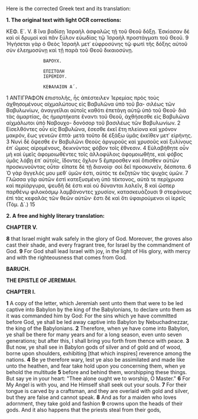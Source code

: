 Here is the corrected Greek text and its translation:

**1. The original text with light OCR corrections:**

ΚΕΦ. Ε΄. V.
8 ἵνα βαδίσῃ Ἰσραὴλ ἀσφαλῶς τῇ τοῦ Θεοῦ δόξῃ. Ἐσκίασαν δὲ καὶ
   οἱ δρυμοὶ καὶ πᾶν ξύλον εὐωδίας τῷ Ἰσραὴλ προστάγματι τοῦ Θεοῦ.
9 Ἠγήσεται γὰρ ὁ Θεὸς Ἰσραὴλ μετ᾿ εὐφροσύνης τῷ φωτὶ τῆς δόξης
   αὐτοῦ σὺν ἐλεημοσύνῃ καὶ τῇ παρὰ τοῦ Θεοῦ δικαιοσύνῃ.

                  ΒΑΡΟΥΧ.

                  ΕΠΙΣΤΟΛΗ
                  ΙΕΡΕΜΙΟΥ.

                  ΚΕΦΑΛΑΙΟΝ Α΄.

1 ΑΝΤΙΓΡΑΦΟΝ ἐπιστολῆς, ἧς ἀπέστειλεν Ἱερεμίας πρὸς
   τοὺς ἀχθησομένους αἰχμαλώτους εἰς Βαβυλῶνα ὑπὸ τοῦ βα-
   σιλέως τῶν Βαβυλωνίων, ἀναγγεῖλαι αὐτοῖς καθότι ἐπετάγη
   αὐτῷ ὑπὸ τοῦ Θεοῦ· διὰ τὰς ἁμαρτίας, ἃς ἡμαρτήκατε ἔναντι
   τοῦ Θεοῦ, ἀχθήσεσθε εἰς Βαβυλῶνα αἰχμάλωτοι ὑπὸ Ναβουχο-
   δονόσορ τοῦ βασιλέως τῶν Βαβυλωνίων.
2 Εἰσελθόντες οὖν εἰς Βαβυλῶνα, ἔσεσθε ἐκεῖ ἔτη πλείονα καὶ χρόνον
   μακρόν, ἕως γενεῶν ἑπτά· μετὰ τοῦτο δὲ ἐξάξω ὑμᾶς ἐκεῖθεν μετ᾿
   εἰρήνης.
3 Νυνὶ δὲ ὄψεσθε ἐν Βαβυλῶνι Θεοὺς ἀργυροῦς καὶ χρυσοῦς καὶ
   ξυλίνους ἐπ᾿ ὤμοις αἰρομένους, δεικνύντας φόβον τοῖς ἔθνεσιν.
4 Εὐλαβήθητε οὖν μὴ καὶ ὑμεῖς ἀφομοιωθέντες τοῖς ἀλλοφύλοις
   ἀφομοιωθῆτε, καὶ φόβος ὑμᾶς λάβῃ ἐπ᾿ αὐτοῖς, ἴδοντες ὄχλον
5  ἔμπροσθεν καὶ ὄπισθεν αὐτῶν προσκυνοῦντας οὗτα· εἴπατε δὲ τῇ
   διανοίᾳ· σοὶ δεῖ προσκυνεῖν, δέσποτα.
6 Ὁ γὰρ ἄγγελός μου μεθ᾿ ὑμῶν ἐστι, αὐτὸς τε ἐκζητῶν τὰς ψυχὰς
   ὑμῶν.
7 Γλῶσσα γὰρ αὐτῶν ἐστὶ κατεξυσμένη ὑπὸ τέκτονος, αὐτὰ τε
   περίχρυσα καὶ περίάργυρα, ψευδῆ δὲ ἐστι καὶ οὐ δύνανται λαλεῖν,
8  καὶ ὥσπερ παρθένῳ φιλοκόσμῳ λαμβάνοντες χρυσίον, κατασκευάζουσι
9  στεφάνους ἐπὶ τὰς κεφαλὰς τῶν θεῶν αὐτῶν· ἔστι δὲ καὶ ὅτι
   ὑφαιρούμενοι οἱ ἱερεῖς
                  (Τόμ. Δ΄.)                       15

**2. A free and highly literary translation:**

**CHAPTER V.**

**8** that Israel might walk safely in the glory of God. Moreover, the groves also cast their shade, and every fragrant tree, for Israel by the commandment of God.
**9** For God shall lead Israel with joy, in the light of His glory, with mercy and with the righteousness that comes from God.

**BARUCH.**

**THE EPISTLE OF JEREMIAH.**

**CHAPTER I.**

**1** A copy of the letter, which Jeremiah sent unto them that were to be led captive into Babylon by the king of the Babylonians, to declare unto them as it was commanded him by God: For the sins which ye have committed before God, ye shall be led away captive into Babylon by Nebuchadnezzar, the king of the Babylonians.
**2** Therefore, when ye have come into Babylon, ye shall be there for many years and for a long season, even unto seven generations; but after this, I shall bring you forth from thence with peace.
**3** But now, ye shall see in Babylon gods of silver and of gold and of wood, borne upon shoulders, exhibiting [that which inspires] reverence among the nations.
**4** Be ye therefore wary, lest ye also be assimilated and made like unto the heathen, and fear take hold upon you concerning them, when ye behold the multitude
**5** before and behind them, worshipping these things. But say ye in your heart: "Thee alone ought we to worship, O Master."
**6** For My Angel is with you, and He Himself shall seek out your souls.
**7** For their tongue is carved by a craftsman, and they are overlaid with gold and silver, but they are false and cannot speak.
**8** And as for a maiden who loves adornment, they take gold and fashion
**9** crowns upon the heads of their gods. And it also happens that the priests steal from their gods,